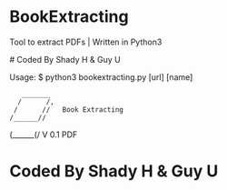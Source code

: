 # BookExtracting

Tool to extract PDFs
| Written in Python3 

# Coded By Shady H & Guy U

Usage: $ python3 bookextracting.py [url] [name]

       _______
      /      /,    
     /      //   Book Extracting
    /______//          
   (______(/  V 0.1    PDF  
 
   # Coded By Shady H & Guy U
